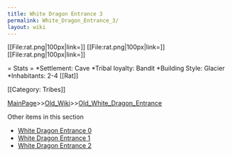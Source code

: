```yaml
---
title: White Dragon Entrance 3
permalink: White_Dragon_Entrance_3/
layout: wiki
---
```

[[File:rat.png|100px|link=]]
[[File:rat.png|100px|link=]]
[[File:rat.png|100px|link=]]

= Stats =
*Settlement: Cave
*Tribal loyalty: Bandit
*Building Style: Glacier
*Inhabitants: 2-4 [[Rat]]    

[[Category: Tribes]]

[MainPage](/keeperrl_wiki/ "wikilink")>>[Old_Wiki](/keeperrl_wiki/Old_Wiki "wikilink")>>[Old_White_Dragon_Entrance](/keeperrl_wiki/Old_White_Dragon_Entrance "wikilink")

Other items in this section
-    [White Dragon Entrance 0](/keeperrl_wiki/White_Dragon_Entrance_0 "wikilink")
-    [White Dragon Entrance 1](/keeperrl_wiki/White_Dragon_Entrance_1 "wikilink")
-    [White Dragon Entrance 2](/keeperrl_wiki/White_Dragon_Entrance_2 "wikilink")
